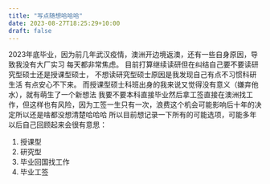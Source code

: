 ```yaml
---
title: "写点随想哈哈哈"
date: 2023-08-27T18:25:29+10:00
draft: false
---
```

2023年底毕业，因为前几年武汉疫情，澳洲开边境返澳，还有一些自身原因，导致我没有大厂实习 每天都非常焦虑。
目前打算继续读研但在纠结自己要不要读研究型硕士还是授课型硕士， 不想读研究型硕士原因是我发现自己有点不习惯科研生活 有点安心不下来。
而授课型硕士科班出身的我来说又觉得没有意义（嫌弃他水），就有萌生了一个新想法 我要不要本科直接毕业然后拿工签直接在澳洲找工作，但这样也有风险，因为工签一生只有一次，浪费这个机会可能影响后十年的决定所以还是啥都没想清楚哈哈哈
所以目前想记录一下所有的可能选项，可能多年以后自己回顾起来会很有意思：
1. 授课型
2. 研究型
3. 毕业回国找工作
4. 毕业工签
